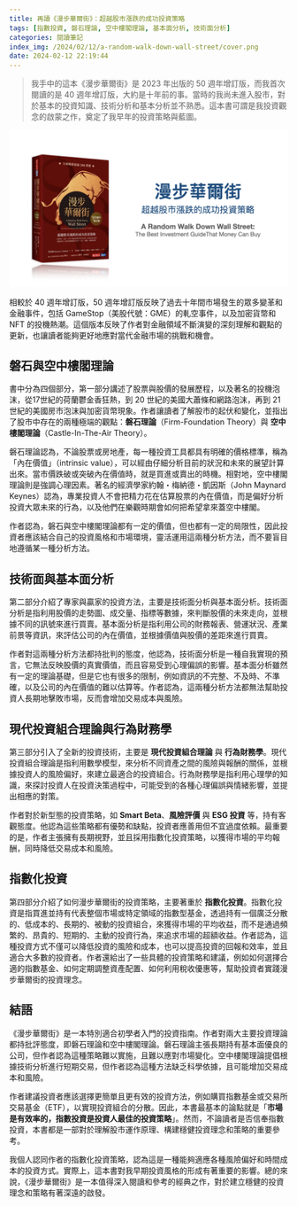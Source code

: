 ```yaml
---
title: 再讀《漫步華爾街》：超越股市漲跌的成功投資策略
tags: [指數投資, 磐石理論, 空中樓閣理論, 基本面分析, 技術面分析]
categories: 閱讀筆記
index_img: /2024/02/12/a-random-walk-down-wall-street/cover.png
date: 2024-02-12 22:19:44
---
```


> 我手中的這本《漫步華爾街》是 2023 年出版的 50 週年增訂版，而我首次閱讀的是 40 週年增訂版，大約是十年前的事。當時的我尚未進入股市，對於基本的投資知識、技術分析和基本分析並不熟悉。這本書可謂是我投資觀念的啟蒙之作，奠定了我早年的投資策略與藍圖。

![](/2024/02/12/a-random-walk-down-wall-street/cover.png)

<!-- more -->

相較於 40 週年增訂版，50 週年增訂版反映了過去十年間市場發生的眾多變革和金融事件，包括 GameStop（美股代號：GME）的軋空事件，以及加密貨幣和 NFT 的投機熱潮。這個版本反映了作者對金融領域不斷演變的深刻理解和觀點的更新，也讓讀者能夠更好地應對當代金融市場的挑戰和機會。

## 磐石與空中樓閣理論

書中分為四個部分，第一部分講述了股票與股價的發展歷程，以及著名的投機泡沫，從17世紀的荷蘭鬱金香狂熱，到 20 世紀的美國大蕭條和網路泡沫，再到 21 世紀的美國房市泡沫與加密貨幣現象。作者讓讀者了解股市的起伏和變化，並指出了股市中存在的兩種極端的觀點：**磐石理論**（Firm-Foundation Theory）與 **空中樓閣理論**（Castle-In-The-Air Theory）。

磐石理論認為，不論股票或房地產，每一種投資工具都具有明確的價格標準，稱為「內在價值」（intrinsic value），可以經由仔細分析目前的狀況和未來的展望計算出來。當市價跌破或突破內在價值時，就是買進或賣出的時機。相對地，空中樓閣理論則是強調心理因素。著名的經濟學家約翰・梅納德・凱因斯（John Maynard Keynes）認為，專業投資人不會把精力花在估算股票的內在價值，而是偏好分析投資大眾未來的行為，以及他們在樂觀時期會如何把希望拿來蓋空中樓閣。

作者認為，磐石與空中樓閣理論都有一定的價值，但也都有一定的局限性，因此投資者應該結合自己的投資風格和市場環境，靈活運用這兩種分析方法，而不要盲目地遵循某一種分析方法。

## 技術面與基本面分析

第二部分介紹了專家與贏家的投資方法，主要是技術面分析與基本面分析。技術面分析是指利用股價的走勢圖、成交量、指標等數據，來判斷股價的未來走向，並根據不同的訊號來進行買賣。基本面分析是指利用公司的財務報表、營運狀況、產業前景等資訊，來評估公司的內在價值，並根據價值與股價的差距來進行買賣。

作者對這兩種分析方法都持批判的態度，他認為，技術面分析是一種自我實現的預言，它無法反映股價的真實價值，而且容易受到心理偏誤的影響。基本面分析雖然有一定的理論基礎，但是它也有很多的限制，例如資訊的不完整、不及時、不準確，以及公司的內在價值的難以估算等。作者認為，這兩種分析方法都無法幫助投資人長期地擊敗市場，反而會增加交易成本與風險。

## 現代投資組合理論與行為財務學

第三部分引入了全新的投資技術，主要是 **現代投資組合理論** 與 **行為財務學**。現代投資組合理論是指利用數學模型，來分析不同資產之間的風險與報酬的關係，並根據投資人的風險偏好，來建立最適合的投資組合。行為財務學是指利用心理學的知識，來探討投資人在投資決策過程中，可能受到的各種心理偏誤與情緒影響，並提出相應的對策。

作者對於新型態的投資策略，如 **Smart Beta**、**風險評價** 與 **ESG 投資** 等，持有客觀態度。他認為這些策略都有優勢和缺點，投資者應善用但不宜過度依賴。最重要的是，作者主張擁有長期視野，並且採用指數化投資策略，以獲得市場的平均報酬，同時降低交易成本和風險。

## 指數化投資

第四部分介紹了如何漫步華爾街的投資策略，主要著重於 **指數化投資**。指數化投資是指買進並持有代表整個市場或特定領域的指數型基金，透過持有一個廣泛分散的、低成本的、長期的、被動的投資組合，來獲得市場的平均收益，而不是通過頻繁的、昂貴的、短期的、主動的投資行為，來追求市場的超額收益。作者認為，這種投資方式不僅可以降低投資的風險和成本，也可以提高投資的回報和效率，並且適合大多數的投資者。作者還給出了一些具體的投資策略和建議，例如如何選擇合適的指數基金、如何定期調整資產配置、如何利用稅收優惠等，幫助投資者實踐漫步華爾街的投資理念。

## 結語

《漫步華爾街》是一本特別適合初學者入門的投資指南。作者對兩大主要投資理論都持批評態度，即磐石理論和空中樓閣理論。磐石理論主張長期持有基本面優良的公司，但作者認為這種策略難以實施，且難以應對市場變化。空中樓閣理論提倡根據技術分析進行短期交易，但作者認為這種方法缺乏科學依據，且可能增加交易成本和風險。

作者建議投資者應該選擇更簡單且更有效的投資方法，例如購買指數基金或交易所交易基金（ETF），以實現投資組合的分散。因此，本書最基本的論點就是「**市場是有效率的，指數投資是投資人最佳的投資策略**」。然而，不論讀者是否信奉指數投資，本書都是一部對於理解股市運作原理、構建穩健投資理念和策略的重要參考。

我個人認同作者的指數化投資策略，認為這是一種能夠適應各種風險偏好和時間成本的投資方式。實際上，這本書對我早期投資風格的形成有著重要的影響。總的來說，《漫步華爾街》是一本值得深入閱讀和參考的經典之作，對於建立穩健的投資理念和策略有著深遠的啟發。
